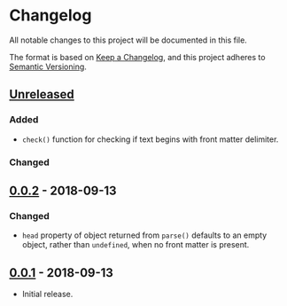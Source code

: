 # Changelog
All notable changes to this project will be documented in this file.

The format is based on [Keep a Changelog](https://keepachangelog.com/en/1.0.0/),
and this project adheres to [Semantic Versioning](https://semver.org/spec/v2.0.0.html).

## [Unreleased]

### Added
- `check()` function for checking if text begins with front matter delimiter.

### Changed

## [0.0.2] - 2018-09-13

### Changed

- `head` property of object returned from `parse()` defaults to an empty object,
rather than `undefined`, when no front matter is present.

## [0.0.1] - 2018-09-13

- Initial release.

[Unreleased]: https://github.com/jaredhanson/node-headmatter/compare/v0.0.2...HEAD
[0.0.2]: https://github.com/jaredhanson/node-headmatter/compare/v0.0.1...v0.0.2
[0.0.1]: https://github.com/jaredhanson/node-headmatter/releases/tag/v0.0.1

